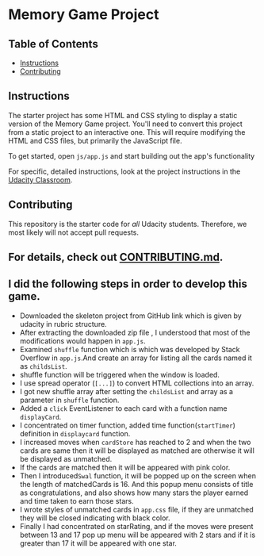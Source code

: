 # Memory Game Project

## Table of Contents

-   [Instructions](#instructions)
-   [Contributing](#contributing)

## Instructions

The starter project has some HTML and CSS styling to display a static version of the Memory Game project. You'll need to convert this project from a static project to an interactive one. This will require modifying the HTML and CSS files, but primarily the JavaScript file.

To get started, open `js/app.js` and start building out the app's functionality

For specific, detailed instructions, look at the project instructions in the [Udacity Classroom](https://classroom.udacity.com/me).

## Contributing

This repository is the starter code for _all_ Udacity students. Therefore, we most likely will not accept pull requests.

## For details, check out [CONTRIBUTING.md](CONTRIBUTING.md).

## I did the following steps in order to develop this game.

+   Downloaded the skeleton project from GitHub link which is given by udacity in rubric structure.
+   After extracting the downloaded zip file , I  understood that most of the modifications would happen in `app.js`.
+   Examined `shuffle` function which is which was  developed by Stack Overflow in `app.js`.And create an array for listing all the cards named it as `childsList`.
+   shuffle function will be triggered when the window is loaded.
+   I use spread operator (`[...]`) to convert HTML collections into an array.
+   I got new shuffle array after setting the `childsList` and array as a parameter in `shuffle` function.
+   Added a `click` EventListener to each card with a function name `displayCard`.
+   I concentrated on timer function, added time function(`startTimer`) definition in `displaycard` function.
+   I increased moves when `cardStore` has reached to 2 and when the two cards are same then it will be displayed as matched are otherwise it will be displayed as unmatched.
+   If the cards are matched then it will be appeared with pink color.
+   Then I introduced`Swal` function, it will be popped up on the screen when the length of matchedCards is 16. And this popup menu consists of title as congratulations, and also shows how many stars the player earned and time taken to earn those stars.
+   I wrote styles of unmatched cards in `app.css` file, if they are unmatched they will be closed indicating with black color.
+ Finally I had concentrated on starRating, and if the moves were present between 13 and 17 pop up menu will be appeared with 2 stars and if it is greater than 17 it will be appeared with one star.
